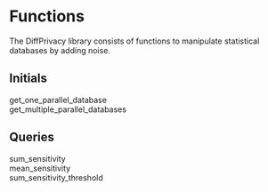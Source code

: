 # Functions

The DiffPrivacy library consists of functions to manipulate statistical databases by adding noise.

## Initials

get_one_parallel_database</br>
get_multiple_parallel_databases


## Queries

sum_sensitivity</br>
mean_sensitivity</br>
sum_sensitivity_threshold
